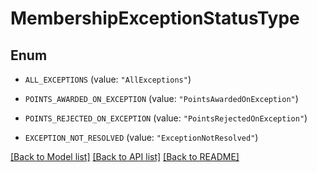 # MembershipExceptionStatusType

## Enum


* `ALL_EXCEPTIONS` (value: `"AllExceptions"`)

* `POINTS_AWARDED_ON_EXCEPTION` (value: `"PointsAwardedOnException"`)

* `POINTS_REJECTED_ON_EXCEPTION` (value: `"PointsRejectedOnException"`)

* `EXCEPTION_NOT_RESOLVED` (value: `"ExceptionNotResolved"`)


[[Back to Model list]](../README.md#documentation-for-models) [[Back to API list]](../README.md#documentation-for-api-endpoints) [[Back to README]](../README.md)


